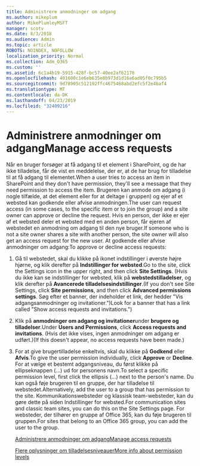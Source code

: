 ```yaml
---
title: Administrere anmodninger om adgang
ms.author: mikeplum
author: MikePlumleyMSFT
manager: scotv
ms.date: 8/3/2018
ms.audience: Admin
ms.topic: article
ROBOTS: NOINDEX, NOFOLLOW
localization_priority: Normal
ms.collection: Adm_O365
ms.custom: ''
ms.assetid: 6c1a4b19-5915-428f-bc57-40ee2af62178
ms.openlocfilehash: 401600c1e6eb635e8b973d1d16a6ad05f0c795b5
ms.sourcegitcommit: 9d78905c512192ffc4675468abd2efc5f2e4baf4
ms.translationtype: MT
ms.contentlocale: da-DK
ms.lasthandoff: 04/23/2019
ms.locfileid: "32409216"
---
```

# <a name="manage-access-requests"></a><span data-ttu-id="2bd31-102">Administrere anmodninger om adgang</span><span class="sxs-lookup"><span data-stu-id="2bd31-102">Manage access requests</span></span>

<span data-ttu-id="2bd31-103">Når en bruger forsøger at få adgang til et element i SharePoint, og de har ikke tilladelse, får de vist en meddelelse, der er, at de har brug for tilladelse til at få adgang til elementet.</span><span class="sxs-lookup"><span data-stu-id="2bd31-103">When a user tries to access an item in SharePoint and they don't have permission, they'll see a message that they need permission to access the item.</span></span> <span data-ttu-id="2bd31-104">Brugeren kan anmode om adgang (i nogle tilfælde, at det element eller for at deltage i gruppen) og ejer af et websted kan godkende eller afvise anmodningen.</span><span class="sxs-lookup"><span data-stu-id="2bd31-104">The user can request access (in some cases, to the specific item or to join the group) and a site owner can approve or decline the request.</span></span> <span data-ttu-id="2bd31-105">Hvis en person, der ikke er ejer af et websted deler et websted med en anden person, får ejeren af webstedet en anmodning om adgang til den nye bruger.</span><span class="sxs-lookup"><span data-stu-id="2bd31-105">If someone who is not a site owner shares a site with another person, the site owner will also get an access request for the new user.</span></span> <span data-ttu-id="2bd31-106">At godkende eller afvise anmodninger om adgang:</span><span class="sxs-lookup"><span data-stu-id="2bd31-106">To approve or decline access requests:</span></span>
  
1. <span data-ttu-id="2bd31-107">Gå til webstedet, skal du klikke på ikonet indstillinger i øverste højre hjørne, og klik derefter på **Indstillinger for websted**.</span><span class="sxs-lookup"><span data-stu-id="2bd31-107">Go to the site, click the Settings icon in the upper right, and then click **Site Settings**.</span></span> <span data-ttu-id="2bd31-108">(Hvis du ikke kan se indstillinger for websted, klik på **webstedstilladelser**, og klik derefter på **Avancerede tilladelsesindstillinger**.</span><span class="sxs-lookup"><span data-stu-id="2bd31-108">(If you don't see Site Settings, click **Site permissions**, and then click **Advanced permissions settings**.</span></span> <span data-ttu-id="2bd31-109">Søg efter et banner, der indeholder et link, der hedder "Vis adgangsanmodninger og invitationer.")</span><span class="sxs-lookup"><span data-stu-id="2bd31-109">Look for a banner that has a link called "Show access requests and invitations.")</span></span>
    
2. <span data-ttu-id="2bd31-110">Klik på **anmodninger om adgang og invitationer**under **brugere og tilladelser**.</span><span class="sxs-lookup"><span data-stu-id="2bd31-110">Under **Users and Permissions**, click **Access requests and invitations**.</span></span> <span data-ttu-id="2bd31-111">(Hvis det ikke vises, ingen anmodninger om adgang er udført.)</span><span class="sxs-lookup"><span data-stu-id="2bd31-111">(If this doesn't appear, no access requests have been made.)</span></span>
    
3. <span data-ttu-id="2bd31-112">For at give brugertilladelse enkeltvis, skal du klikke på **Godkend** eller **Afvis**.</span><span class="sxs-lookup"><span data-stu-id="2bd31-112">To give the user permission individually, click **Approve** or **Decline**.</span></span> <span data-ttu-id="2bd31-113">For at vælge et bestemt adgangsniveau, du først klikke på ellipseknappen (...) ud for personens navn.</span><span class="sxs-lookup"><span data-stu-id="2bd31-113">To select a specific permission level, first click the ellipsis (...) next to the person's name.</span></span> <span data-ttu-id="2bd31-114">Du kan også føje brugeren til en gruppe, der har tilladelse til webstedet.</span><span class="sxs-lookup"><span data-stu-id="2bd31-114">Alternatively, add the user to a group that has permission to the site.</span></span> <span data-ttu-id="2bd31-115">Kommunikationswebsteder og klassisk team-websteder, kan du gøre dette på siden Indstillinger for websted.</span><span class="sxs-lookup"><span data-stu-id="2bd31-115">For communication sites and classic team sites, you can do this on the Site Settings page.</span></span> <span data-ttu-id="2bd31-116">For websteder, der tilhører en gruppe af Office 365, kan du føje brugeren til gruppen.</span><span class="sxs-lookup"><span data-stu-id="2bd31-116">For sites that belong to an Office 365 group, you can add the user to the group.</span></span>
    
    [<span data-ttu-id="2bd31-117">Administrere anmodninger om adgang</span><span class="sxs-lookup"><span data-stu-id="2bd31-117">Manage access requests </span></span>](https://go.microsoft.com/fwlink/?linkid=2008747)
    
    [<span data-ttu-id="2bd31-118">Flere oplysninger om tilladelsesniveauer</span><span class="sxs-lookup"><span data-stu-id="2bd31-118">More info about permission levels</span></span>](https://go.microsoft.com/fwlink/?linkid=867071)
    

